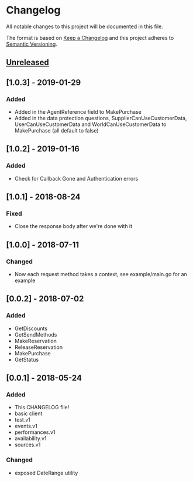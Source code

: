 # Changelog
All notable changes to this project will be documented in this file.

The format is based on [Keep a Changelog](http://keepachangelog.com/en/1.0.0/)
and this project adheres to [Semantic Versioning](http://semver.org/spec/v2.0.0.html).

## [Unreleased]

## [1.0.3] - 2019-01-29
### Added
- Added in the AgentReference field to MakePurchase
- Added in the data protection questions, SupplierCanUseCustomerData, UserCanUseCustomerData and WorldCanUseCustomerData to MakePurchase (all default to false)

## [1.0.2] - 2019-01-16
### Added
- Check for Callback Gone and Authentication errors

## [1.0.1] - 2018-08-24
### Fixed
- Close the response body after we're done with it

## [1.0.0] - 2018-07-11
### Changed
- Now each request method takes a context, see example/main.go for an example

## [0.0.2] - 2018-07-02
### Added
- GetDiscounts
- GetSendMethods
- MakeReservation
- ReleaseReservation
- MakePurchase
- GetStatus

## [0.0.1] - 2018-05-24
### Added
- This CHANGELOG file!
- basic client
- test.v1
- events.v1
- performances.v1
- availability.v1
- sources.v1

### Changed
- exposed DateRange utility

[Unreleased]: https://github.com/ingresso-group/goticketswitch.v2/compare/1.0.2...HEAD
